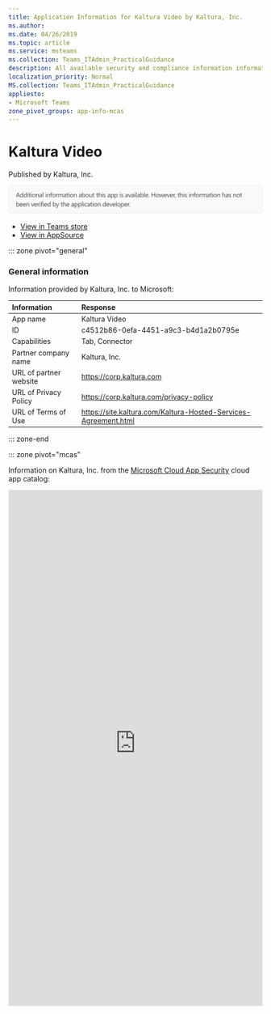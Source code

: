 ```yaml
---
title: Application Information for Kaltura Video by Kaltura, Inc.
ms.author: 
ms.date: 04/26/2019
ms.topic: article
ms.service: msteams
ms.collection: Teams_ITAdmin_PracticalGuidance
description: All available security and compliance information information for Kaltura Video, its data handling policies, its Microsoft Cloud App Security app catalog information, and security/compliance information in the CSA STAR registry.
localization_priority: Normal
MS.collection: Teams_ITAdmin_PracticalGuidance
appliesto:
- Microsoft Teams
zone_pivot_groups: app-info-mcas
---
```

# Kaltura Video

Published by Kaltura, Inc.

![Non-attested image](./images/unattested.png)

* <a href="https://teams.microsoft.com/l/app/c4512b86-0efa-4451-a9c3-b4d1a2b0795e" target="_blank">View in Teams store</a>
* <a href="https://appsource.microsoft.com/en-us/product/office/WA104381962" target="_blank">View in AppSource</a>

::: zone pivot="general"

### General information

Information provided by Kaltura, Inc. to Microsoft:

| **Information** | **Response** |
|:----------------|:-------------|
| App name | Kaltura Video |
| ID | c4512b86-0efa-4451-a9c3-b4d1a2b0795e |
| Capabilities | Tab, Connector |
| Partner company name | Kaltura, Inc. |
| URL of partner website | <https://corp.kaltura.com> |
| URL of Privacy Policy | <https://corp.kaltura.com/privacy-policy> |
| URL of Terms of Use | <https://site.kaltura.com/Kaltura-Hosted-Services-Agreement.html> |

::: zone-end


::: zone pivot="mcas"

Information on Kaltura, Inc. from the [Microsoft Cloud App Security](https://www.microsoft.com/en-us/enterprise-mobility-security/cloud-app-security) cloud app catalog:

<iframe height='1020' title='Microsoft Cloud App Security Information' src='https://3ca685143b5b46b4b0e5266dadf2e97c.codepen.website/#/dashboard/10626' frameborder='no'  style='width: 100%;'>

<a href="https://3ca685143b5b46b4b0e5266dadf2e97c.codepen.website/#/dashboard/10626" target="_blank">View in a new tab</a>

::: zone-end


